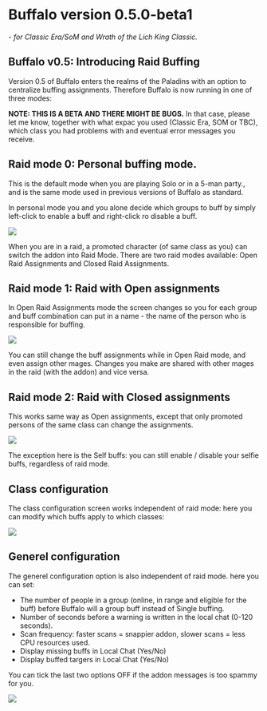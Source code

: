 # Buffalo version 0.5.0-beta1
_- for Classic Era/SoM and Wrath of the Lich King Classic._

## Buffalo v0.5: Introducing Raid Buffing
Version 0.5 of Buffalo enters the realms of the Paladins with an option to centralize buffing assignments. Therefore Buffalo is now running in one of three modes:

**NOTE: THIS IS A BETA AND THERE MIGHT BE BUGS.**
In that case, please let me know, together with what expac you used (Classic Era, SOM or TBC), which class you had problems with and eventual error messages you receive.


## Raid mode 0: Personal buffing mode.
This is the default mode when you are playing Solo or in a 5-man party., and is the same mode used in previous versions of Buffalo as standard.

In personal mode you and you alone decide which groups to buff by simply left-click to enable a buff and right-click ro disable a buff.

<img src="https://github.com/Sentilix/buffalo/blob/buffalo-0.5.0-sync/Images/buffalo-0.5.0-personal-mage.jpg?raw=true"/> 

When you are in a raid, a promoted character (of same class as you) can switch the addon into Raid Mode. There are two raid modes available: Open Raid Assignments and Closed Raid Assignments.


## Raid mode 1: Raid with Open assignments
In Open Raid Assignments mode the screen changes so you for each group and buff combination can put in a name - the name of the person who is responsible for buffing.

<img src="https://github.com/Sentilix/buffalo/blob/buffalo-0.5.0-sync/Images/buffalo-0.5.0-open-mage.jpg?raw=true" />

You can still change the buff assignments while in Open Raid mode, and even assign other mages. Changes you make are shared with other mages in the raid (with the addon) and vice versa.


## Raid mode 2: Raid with Closed assignments
This works same way as Open assignments, except that only promoted persons of the same class can change the assignments.
 
<img src="https://github.com/Sentilix/buffalo/blob/buffalo-0.5.0-sync/Images/buffalo-0.5.0-closedraid-mage.jpg?raw=true" />

The exception here is the Self buffs: you can still enable / disable your selfie buffs, regardless of raid mode.


## Class configuration
The class configuration screen works independent of raid mode: here you can modify which buffs apply to which classes:

<img src="https://github.com/Sentilix/buffalo/blob/buffalo-0.5.0-sync/Images/buffalo-0.5.0-classconfig.jpg?raw=true" />


## Generel configuration
The generel configuration option is also independent of raid mode. here you can set:
* The number of people in a group (online, in range and eligible for the buff) before Buffalo will a group buff instead of Single buffing.
* Number of seconds before a warning is written in the local chat (0-120 seconds).
* Scan frequency: faster scans = snappier addon, slower scans = less CPU resources used.
* Display missing buffs in Local Chat (Yes/No)
* Display buffed targers in Local Chat (Yes/No)

You can tick the last two options OFF if the addon messages is too spammy for you.

<img src="https://github.com/Sentilix/buffalo/blob/buffalo-0.5.0-sync/Images/buffalo-0.5.0-generalconfig.jpg?raw=true" />

